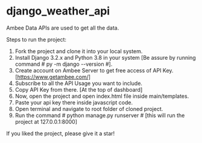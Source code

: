 # django_weather_api
Ambee Data APIs are used to get all the data.

Steps to run the project:

1. Fork the project and clone it into your local system.
1. Install Django 3.2.x and Python 3.8 in your system [Be assure by running command # py -m django --version #].
2. Create account on Ambee Server to get free access of API Key. [https://www.getambee.com/]
3. Subscribe to all the API Usage you want to include.
4. Copy API Key from there. [At the top of dashboard]
5. Now, open the project and open index.html file inside main/templates.
6. Paste your api key there inside javascript code.
7. Open terminal and navigate to root folder of cloned project.
8. Run the command # python manage.py runserver # [this will run the project at 127.0.0.1:8000]

If you liked the project, please give it a star!
